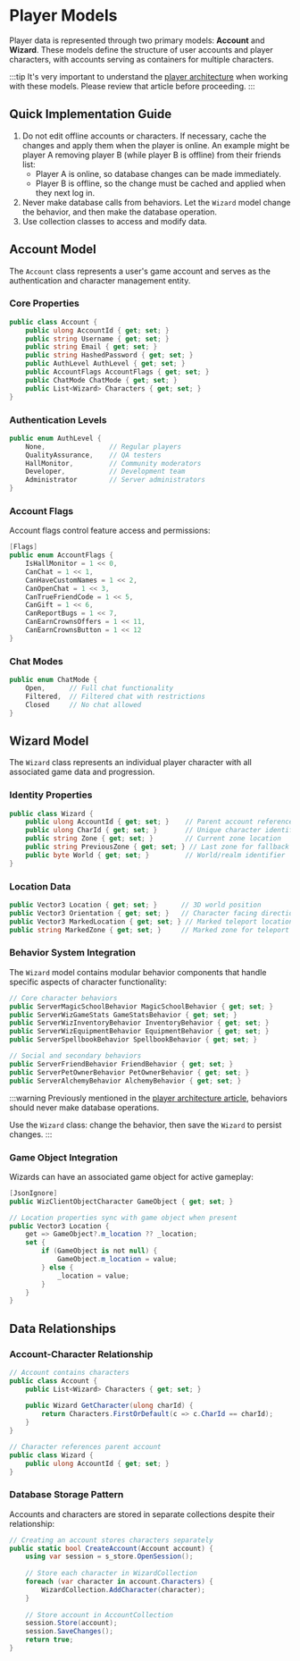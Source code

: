 # Player Models

Player data is represented through two primary models: **Account** and **Wizard**. These models define the structure of user accounts and player characters, with accounts serving as containers for multiple characters.

:::tip
It's very important to understand the [player architecture](../concepts/playerarchitecture.md) when working with these models. Please review that article before proceeding.
:::

## Quick Implementation Guide

1. Do not edit offline accounts or characters. If necessary, cache the changes and apply them when the player is online. An example might be player A removing player B (while player B is offline) from their friends list:
    * Player A is online, so database changes can be made immediately.
    * Player B is offline, so the change must be cached and applied when they next log in.
2. Never make database calls from behaviors. Let the `Wizard` model change the behavior, and then make the database operation.
3. Use collection classes to access and modify data. 

## Account Model

The `Account` class represents a user's game account and serves as the authentication and character management entity.

### Core Properties

```csharp
public class Account {
    public ulong AccountId { get; set; }
    public string Username { get; set; }
    public string Email { get; set; }
    public string HashedPassword { get; set; }
    public AuthLevel AuthLevel { get; set; }
    public AccountFlags AccountFlags { get; set; }
    public ChatMode ChatMode { get; set; }
    public List<Wizard> Characters { get; set; }
}
```

### Authentication Levels

```csharp
public enum AuthLevel {
    None,                // Regular players
    QualityAssurance,    // QA testers
    HallMonitor,         // Community moderators  
    Developer,           // Development team
    Administrator        // Server administrators
}
```

### Account Flags

Account flags control feature access and permissions:

```csharp
[Flags]
public enum AccountFlags {
    IsHallMonitor = 1 << 0,
    CanChat = 1 << 1,
    CanHaveCustomNames = 1 << 2,
    CanOpenChat = 1 << 3,
    CanTrueFriendCode = 1 << 5,
    CanGift = 1 << 6,
    CanReportBugs = 1 << 7,
    CanEarnCrownsOffers = 1 << 11,
    CanEarnCrownsButton = 1 << 12
}
```

### Chat Modes

```csharp
public enum ChatMode {
    Open,      // Full chat functionality
    Filtered,  // Filtered chat with restrictions
    Closed     // No chat allowed
}
```

## Wizard Model

The `Wizard` class represents an individual player character with all associated game data and progression.

### Identity Properties

```csharp
public class Wizard {
    public ulong AccountId { get; set; }    // Parent account reference
    public ulong CharId { get; set; }       // Unique character identifier
    public string Zone { get; set; }        // Current zone location
    public string PreviousZone { get; set; } // Last zone for fallback
    public byte World { get; set; }         // World/realm identifier
}
```

### Location Data

```csharp
public Vector3 Location { get; set; }      // 3D world position
public Vector3 Orientation { get; set; }   // Character facing direction
public Vector3 MarkedLocation { get; set; } // Marked teleport location
public string MarkedZone { get; set; }     // Marked zone for teleport
```

### Behavior System Integration

The `Wizard` model contains modular behavior components that handle specific aspects of character functionality:

```csharp
// Core character behaviors
public ServerMagicSchoolBehavior MagicSchoolBehavior { get; set; }
public ServerWizGameStats GameStatsBehavior { get; set; }
public ServerWizInventoryBehavior InventoryBehavior { get; set; }
public ServerWizEquipmentBehavior EquipmentBehavior { get; set; }
public ServerSpellbookBehavior SpellbookBehavior { get; set; }

// Social and secondary behaviors  
public ServerFriendBehavior FriendBehavior { get; set; }
public ServerPetOwnerBehavior PetOwnerBehavior { get; set; }
public ServerAlchemyBehavior AlchemyBehavior { get; set; }
```

:::warning
Previously mentioned in the [player architecture article](../concepts/playerarchitecture.md#explaining-persistence), behaviors should never make database operations.

Use the `Wizard` class: change the behavior, then save the `Wizard` to persist changes.
:::

### Game Object Integration

Wizards can have an associated game object for active gameplay:

```csharp
[JsonIgnore]
public WizClientObjectCharacter GameObject { get; set; }

// Location properties sync with game object when present
public Vector3 Location {
    get => GameObject?.m_location ?? _location;
    set {
        if (GameObject is not null) {
            GameObject.m_location = value;
        } else {
            _location = value;
        }
    }
}
```

## Data Relationships

### Account-Character Relationship

```csharp
// Account contains characters
public class Account {
    public List<Wizard> Characters { get; set; }
    
    public Wizard GetCharacter(ulong charId) {
        return Characters.FirstOrDefault(c => c.CharId == charId);
    }
}

// Character references parent account
public class Wizard {
    public ulong AccountId { get; set; }
}
```

### Database Storage Pattern

Accounts and characters are stored in separate collections despite their relationship:

```csharp
// Creating an account stores characters separately
public static bool CreateAccount(Account account) {
    using var session = s_store.OpenSession();
    
    // Store each character in WizardCollection
    foreach (var character in account.Characters) {
        WizardCollection.AddCharacter(character);
    }
    
    // Store account in AccountCollection
    session.Store(account);
    session.SaveChanges();
    return true;
}
```